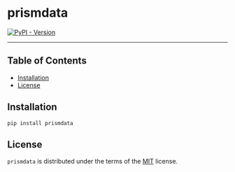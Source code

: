 # prismdata

[![PyPI - Version](https://img.shields.io/pypi/v/prismdata.svg)](https://pypi.org/project/prismdata)

-----

## Table of Contents

- [Installation](#installation)
- [License](#license)

## Installation

```console
pip install prismdata
```

## License

`prismdata` is distributed under the terms of the [MIT](https://spdx.org/licenses/MIT.html) license.
